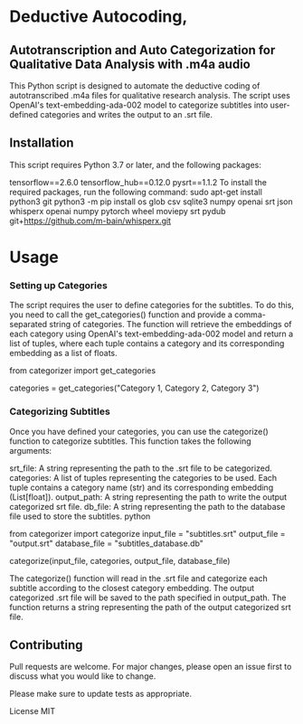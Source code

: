 # Deductive Autocoding, 
## Autotranscription and Auto Categorization for Qualitative Data Analysis with .m4a audio
This Python script is designed to automate the deductive coding of autotranscribed .m4a files for qualitative research analysis. The script uses OpenAI's text-embedding-ada-002 model to categorize subtitles into user-defined categories and writes the output to an .srt file.

## Installation
This script requires Python 3.7 or later, and the following packages:

tensorflow==2.6.0
tensorflow_hub==0.12.0
pysrt==1.1.2
To install the required packages, run the following command:
sudo apt-get install python3 git
python3 -m pip install  os glob csv sqlite3 numpy openai srt json whisperx
 openai numpy pytorch wheel moviepy srt pydub  git+https://github.com/m-bain/whisperx.git


# Usage
### Setting up Categories
The script requires the user to define categories for the subtitles. To do this, you need to call the get_categories() function and provide a comma-separated string of categories. The function will retrieve the embeddings of each category using OpenAI's text-embedding-ada-002 model and return a list of tuples, where each tuple contains a category and its corresponding embedding as a list of floats.

  from categorizer import get_categories

  categories = get_categories("Category 1, Category 2, Category 3")


### Categorizing Subtitles
Once you have defined your categories, you can use the categorize() function to categorize subtitles. This function takes the following arguments:

srt_file: A string representing the path to the .srt file to be categorized.
categories: A list of tuples representing the categories to be used. Each tuple contains a category name (str) and its corresponding embedding (List[float]).
output_path: A string representing the path to write the output categorized srt file.
db_file: A string representing the path to the database file used to store the subtitles.
python

  from categorizer import categorize
  input_file = "subtitles.srt"
  output_file = "output.srt"
  database_file = "subtitles_database.db"

  categorize(input_file, categories, output_file, database_file)

The categorize() function will read in the .srt file and categorize each subtitle according to the closest category embedding. The output categorized .srt file will be saved to the path specified in output_path. The function returns a string representing the path of the output categorized srt file.

## Contributing
Pull requests are welcome. For major changes, please open an issue first to discuss what you would like to change.

Please make sure to update tests as appropriate.

License
MIT

